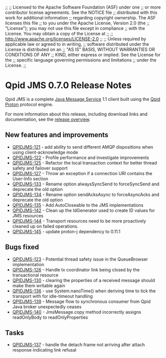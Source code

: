 ;;
;; Licensed to the Apache Software Foundation (ASF) under one
;; or more contributor license agreements.  See the NOTICE file
;; distributed with this work for additional information
;; regarding copyright ownership.  The ASF licenses this file
;; to you under the Apache License, Version 2.0 (the
;; "License"); you may not use this file except in compliance
;; with the License.  You may obtain a copy of the License at
;; 
;;   http://www.apache.org/licenses/LICENSE-2.0
;; 
;; Unless required by applicable law or agreed to in writing,
;; software distributed under the License is distributed on an
;; "AS IS" BASIS, WITHOUT WARRANTIES OR CONDITIONS OF ANY
;; KIND, either express or implied.  See the License for the
;; specific language governing permissions and limitations
;; under the License.
;;

# Qpid JMS 0.7.0 Release Notes

Qpid JMS is a complete [Java Message Service][jms] 1.1 client built
using the [Qpid Proton]({{site_url}}/proton/index.html) protocol
engine.

For more information about this release, including download links and
documentation, see the [release overview](index.html).

[jms]: http://en.wikipedia.org/wiki/Java_Message_Service


## New features and improvements

 - [QPIDJMS-121](https://issues.apache.org/jira/browse/QPIDJMS-121) - add ability to send different AMQP dispositions when using client-acknowledge mode
 - [QPIDJMS-122](https://issues.apache.org/jira/browse/QPIDJMS-122) - Profile performance and investigate improvements 
 - [QPIDJMS-125](https://issues.apache.org/jira/browse/QPIDJMS-125) - Refactor the local transaction context for better thread safety and failover support
 - [QPIDJMS-127](https://issues.apache.org/jira/browse/QPIDJMS-127) - Throw an exception if a connection URI contains the User-Info section
 - [QPIDJMS-133](https://issues.apache.org/jira/browse/QPIDJMS-133) - Rename option alwaysSyncSend to forceSyncSend and deprecate the old option
 - [QPIDJMS-134](https://issues.apache.org/jira/browse/QPIDJMS-134) - Rename option sendAcksAsync to forceAsyncAcks and deprecate the old option
 - [QPIDJMS-135](https://issues.apache.org/jira/browse/QPIDJMS-135) - Add AutoCloseable to the JMS implementations 
 - [QPIDJMS-142](https://issues.apache.org/jira/browse/QPIDJMS-142) - Clean up the IdGenerator used to create ID values for JMS resources
 - [QPIDJMS-144](https://issues.apache.org/jira/browse/QPIDJMS-144) - Transport resources need to be more proactively cleaned up on failed operations.
 - [QPIDJMS-145](https://issues.apache.org/jira/browse/QPIDJMS-145) - update proton-j dependency to 0.11.1

## Bugs fixed

 - [QPIDJMS-123](https://issues.apache.org/jira/browse/QPIDJMS-123) - Potential thread safety issue in the QueueBrowser implementation 
 - [QPIDJMS-126](https://issues.apache.org/jira/browse/QPIDJMS-126) - Handle tx coordinator link being closed by the transactional resource
 - [QPIDJMS-130](https://issues.apache.org/jira/browse/QPIDJMS-130) - clearing the properties of a received message should make them writable again
 - [QPIDJMS-136](https://issues.apache.org/jira/browse/QPIDJMS-136) - use System.nanoTime() when deriving time to tick the transport with for idle-timeout handling
 - [QPIDJMS-139](https://issues.apache.org/jira/browse/QPIDJMS-139) - Message flow to synchronous consumer from Qpid Java broker unexpectedly ceases
 - [QPIDJMS-140](https://issues.apache.org/jira/browse/QPIDJMS-140) - JmsMessage.copy method incorrectly assigns readOnlyBody to readOnlyProperties

## Tasks

 - [QPIDJMS-137](https://issues.apache.org/jira/browse/QPIDJMS-137) - handle the detach frame not arriving after attach response indicating link refusal
